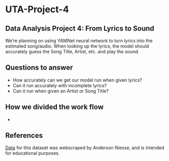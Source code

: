 # UTA-Project-4
## Data Analysis Project 4: From Lyrics to Sound
We’re planning on using YAMNet neural network to turn lyrics into the estimated song/audio. When looking up the lyrics, the model should accurately guess the Song Title, Artist, etc. and play the sound.

## Questions to answer
* How accurately can we get our model run when given lyrics?
* Can it run accurately with incomplete lyrics?
* Can it run when given an Artist or Song Title?

## How we divided the work flow
* 


## References 
[Data](https://www.kaggle.com/datasets/neisse/scrapped-lyrics-from-6-genres?select=artists-data.csv) for this dataset was webscraped by Anderson Niesse, and is intended for educational purposes.
